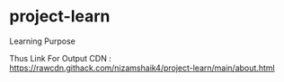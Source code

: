 # project-learn
Learning Purpose

Thus Link For Output CDN : https://rawcdn.githack.com/nizamshaik4/project-learn/main/about.html
